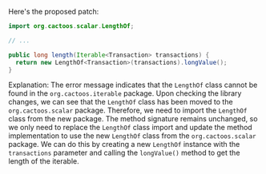 Here's the proposed patch:
```java
import org.cactoos.scalar.LengthOf;

// ...

public long length(Iterable<Transaction> transactions) {
  return new LengthOf<Transaction>(transactions).longValue();
}
```
Explanation:
The error message indicates that the `LengthOf` class cannot be found in the `org.cactoos.iterable` package. Upon checking the library changes, we can see that the `LengthOf` class has been moved to the `org.cactoos.scalar` package. Therefore, we need to import the `LengthOf` class from the new package.
The method signature remains unchanged, so we only need to replace the `LengthOf` class import and update the method implementation to use the new `LengthOf` class from the `org.cactoos.scalar` package. We can do this by creating a new `LengthOf` instance with the `transactions` parameter and calling the `longValue()` method to get the length of the iterable.
